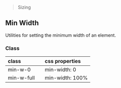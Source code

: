 > Sizing

## Min Width

Utilities for setting the minimum width of an element.

### Class

| class |  | css properties |
|:--|:--|:--|
| min-w-0 |  | min-width: 0 |
| min-w-full |  | min-width: 100% |
